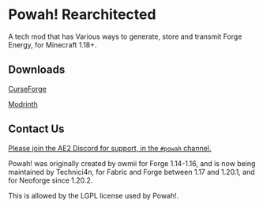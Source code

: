 # Powah! Rearchitected

A tech mod that has Various ways to generate, store and transmit Forge Energy, for Minecraft 1.18+.

## Downloads

[CurseForge](https://www.curseforge.com/minecraft/mc-mods/powah-rearchitected/files/all?page=1&pageSize=20)

[Modrinth](https://modrinth.com/mod/powah)

## Contact Us

[Please join the AE2 Discord for support, in the `#powah` channel.](https://discord.gg/Zd6t9ka7ne)

Powah! was originally created by owmii for Forge 1.14-1.16, and is now being maintained by Technici4n, for Fabric and Forge between 1.17 and 1.20.1, and for Neoforge since 1.20.2.

This is allowed by the LGPL license used by Powah!.

<!--<a href="https://www.curseforge.com/minecraft/mc-mods/powah" target="_blank"><img src="http://cf.way2muchnoise.eu/all_352656_downloads.svg" />  </a><a href="https://www.curseforge.com/minecraft/mc-mods/powah" target="_blank"><img src="http://cf.way2muchnoise.eu/versions/352656.svg" />  </a><a href="https://discord.gg/A8TP9JY" target="_blank"><img src="https://img.shields.io/discord/461794532422582282.svg" /></a>-->
